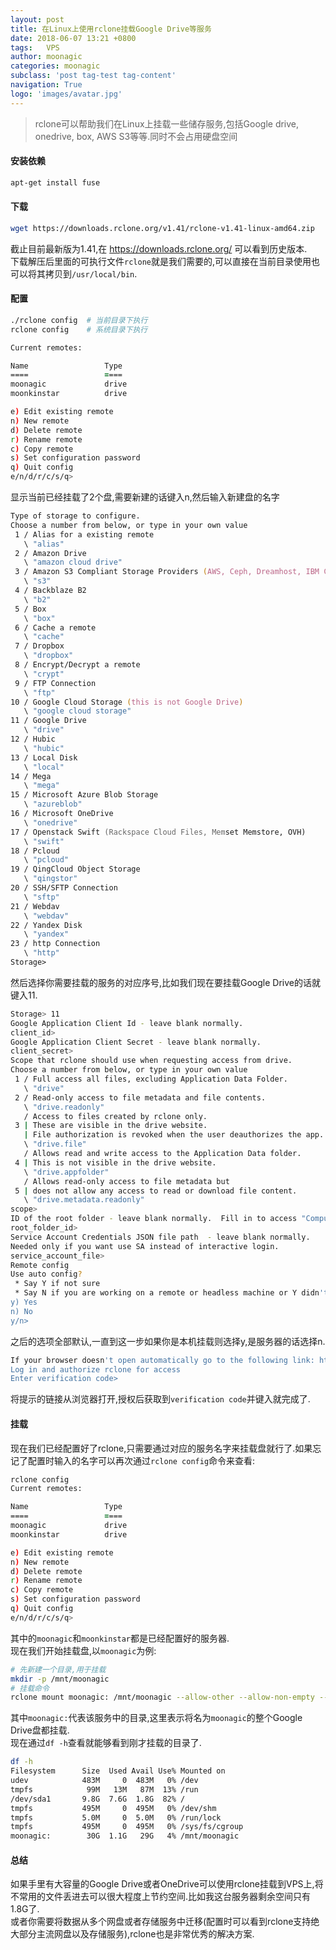 ```yaml
---
layout: post
title: 在Linux上使用rclone挂载Google Drive等服务
date: 2018-06-07 13:21 +0800
tags:   VPS
author: moonagic
categories: moonagic
subclass: 'post tag-test tag-content'
navigation: True
logo: 'images/avatar.jpg'
---
```


> rclone可以帮助我们在Linux上挂载一些储存服务,包括Google drive, onedrive, box, AWS S3等等.同时不会占用硬盘空间

#### 安装依赖
```zsh
apt-get install fuse
```

#### 下载
```zsh
wget https://downloads.rclone.org/v1.41/rclone-v1.41-linux-amd64.zip
```
截止目前最新版为1.41,在 https://downloads.rclone.org/ 可以看到历史版本.  
下载解压后里面的可执行文件`rclone`就是我们需要的,可以直接在当前目录使用也可以将其拷贝到`/usr/local/bin`.  

#### 配置
```zsh
./rclone config  # 当前目录下执行
rclone config    # 系统目录下执行

Current remotes:

Name                 Type
====                 ====
moonagic             drive
moonkinstar          drive

e) Edit existing remote
n) New remote
d) Delete remote
r) Rename remote
c) Copy remote
s) Set configuration password
q) Quit config
e/n/d/r/c/s/q>
```
显示当前已经挂载了2个盘,需要新建的话键入n,然后输入新建盘的名字  
```zsh
Type of storage to configure.
Choose a number from below, or type in your own value
 1 / Alias for a existing remote
   \ "alias"
 2 / Amazon Drive
   \ "amazon cloud drive"
 3 / Amazon S3 Compliant Storage Providers (AWS, Ceph, Dreamhost, IBM COS, Minio)
   \ "s3"
 4 / Backblaze B2
   \ "b2"
 5 / Box
   \ "box"
 6 / Cache a remote
   \ "cache"
 7 / Dropbox
   \ "dropbox"
 8 / Encrypt/Decrypt a remote
   \ "crypt"
 9 / FTP Connection
   \ "ftp"
10 / Google Cloud Storage (this is not Google Drive)
   \ "google cloud storage"
11 / Google Drive
   \ "drive"
12 / Hubic
   \ "hubic"
13 / Local Disk
   \ "local"
14 / Mega
   \ "mega"
15 / Microsoft Azure Blob Storage
   \ "azureblob"
16 / Microsoft OneDrive
   \ "onedrive"
17 / Openstack Swift (Rackspace Cloud Files, Memset Memstore, OVH)
   \ "swift"
18 / Pcloud
   \ "pcloud"
19 / QingCloud Object Storage
   \ "qingstor"
20 / SSH/SFTP Connection
   \ "sftp"
21 / Webdav
   \ "webdav"
22 / Yandex Disk
   \ "yandex"
23 / http Connection
   \ "http"
Storage>
```
然后选择你需要挂载的服务的对应序号,比如我们现在要挂载Google Drive的话就键入11.  
```zsh
Storage> 11
Google Application Client Id - leave blank normally.
client_id>
Google Application Client Secret - leave blank normally.
client_secret>
Scope that rclone should use when requesting access from drive.
Choose a number from below, or type in your own value
 1 / Full access all files, excluding Application Data Folder.
   \ "drive"
 2 / Read-only access to file metadata and file contents.
   \ "drive.readonly"
   / Access to files created by rclone only.
 3 | These are visible in the drive website.
   | File authorization is revoked when the user deauthorizes the app.
   \ "drive.file"
   / Allows read and write access to the Application Data folder.
 4 | This is not visible in the drive website.
   \ "drive.appfolder"
   / Allows read-only access to file metadata but
 5 | does not allow any access to read or download file content.
   \ "drive.metadata.readonly"
scope>
ID of the root folder - leave blank normally.  Fill in to access "Computers" folders. (see docs).
root_folder_id>
Service Account Credentials JSON file path  - leave blank normally.
Needed only if you want use SA instead of interactive login.
service_account_file>
Remote config
Use auto config?
 * Say Y if not sure
 * Say N if you are working on a remote or headless machine or Y didn't work
y) Yes
n) No
y/n>
```
之后的选项全部默认,一直到这一步如果你是本机挂载则选择y,是服务器的话选择n.  
```zsh
If your browser doesn't open automatically go to the following link: https://accounts.google.com/o/oauth2/auth?access_type=offline&client_id=202264815644.apps.googleusercontent.com&redirect_uri=urn%3Aietf%3Awg%3Aoauth%3A2.0%3Aoob&response_type=code&scope=https%3A%2F%2Fwww.googleapis.com%2Fauth%2Fdrive&state=34e2987e7d777e38342a7e3680df3c1d
Log in and authorize rclone for access
Enter verification code>
```
将提示的链接从浏览器打开,授权后获取到`verification code`并键入就完成了.  
#### 挂载
现在我们已经配置好了rclone,只需要通过对应的服务名字来挂载盘就行了.如果忘记了配置时输入的名字可以再次通过`rclone config`命令来查看:
```zsh
rclone config
Current remotes:

Name                 Type
====                 ====
moonagic             drive
moonkinstar          drive

e) Edit existing remote
n) New remote
d) Delete remote
r) Rename remote
c) Copy remote
s) Set configuration password
q) Quit config
e/n/d/r/c/s/q>
```
其中的`moonagic`和`moonkinstar`都是已经配置好的服务器.  
现在我们开始挂载盘,以`moonagic`为例:

```zsh
# 先新建一个目录,用于挂载
mkdir -p /mnt/moonagic
# 挂载命令
rclone mount moonagic: /mnt/moonagic --allow-other --allow-non-empty --vfs-cache-mode writes
```
其中`moonagic:`代表该服务中的目录,这里表示将名为`moonagic`的整个Google Drive盘都挂载.  
现在通过`df -h`查看就能够看到刚才挂载的目录了.  
```zsh
df -h
Filesystem      Size  Used Avail Use% Mounted on
udev            483M     0  483M   0% /dev
tmpfs            99M   13M   87M  13% /run
/dev/sda1       9.8G  7.6G  1.8G  82% /
tmpfs           495M     0  495M   0% /dev/shm
tmpfs           5.0M     0  5.0M   0% /run/lock
tmpfs           495M     0  495M   0% /sys/fs/cgroup
moonagic:        30G  1.1G   29G   4% /mnt/moonagic
```

#### 总结
如果手里有大容量的Google Drive或者OneDrive可以使用rclone挂载到VPS上,将不常用的文件丢进去可以很大程度上节约空间.比如我这台服务器剩余空间只有1.8G了.    
或者你需要将数据从多个网盘或者存储服务中迁移(配置时可以看到rclone支持绝大部分主流网盘以及存储服务),rclone也是非常优秀的解决方案.  

